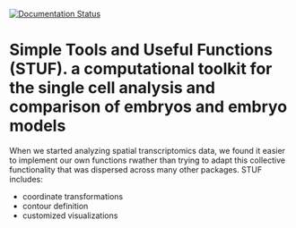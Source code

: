 [![Documentation Status](https://readthedocs.org/projects/pysinglecellnet/badge/?version=latest)](https://pysinglecellnet.readthedocs.io/en/latest/?badge=latest)

# Simple Tools and Useful Functions (STUF). a computational toolkit for the single cell analysis and comparison of embryos and embryo models
When we started analyzing spatial transcriptomics data, we found it easier to implement our own functions rwather than trying to adapt this collective functionality that was dispersed across many other packages. STUF includes:

- coordinate transformations
- contour definition
- customized visualizations

[github]: https://github.com/CahanLab/STUF/


